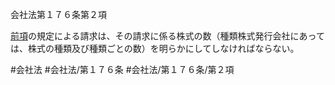 会社法第１７６条第２項

[前項](会社法＿＿＿＿第１７６条第１項)の規定による請求は、その請求に係る株式の数（種類株式発行会社にあっては、株式の種類及び種類ごとの数）を明らかにしてしなければならない。

#会社法
#会社法/第１７６条
#会社法/第１７６条/第２項
